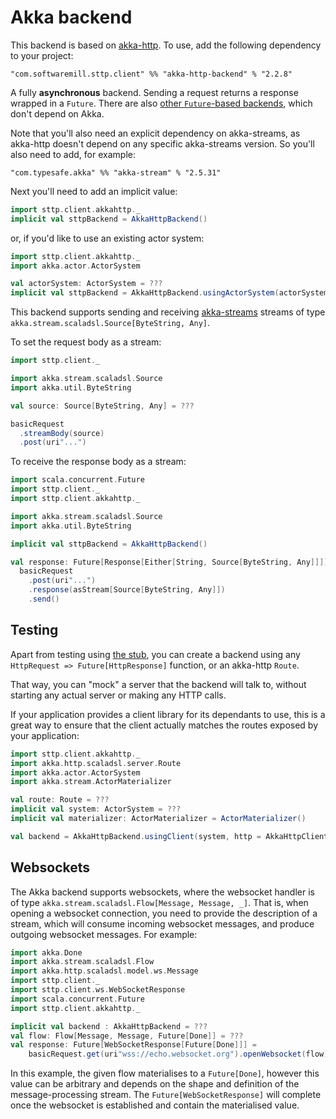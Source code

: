 # Akka backend

This backend is based on [akka-http](http://doc.akka.io/docs/akka-http/current/scala/http/). To use, add the following dependency to your project:

```
"com.softwaremill.sttp.client" %% "akka-http-backend" % "2.2.8"
```

A fully **asynchronous** backend. Sending a request returns a response wrapped in a `Future`. There are also [other `Future`-based backends](future.md), which don't depend on Akka. 

Note that you'll also need an explicit dependency on akka-streams, as akka-http doesn't depend on any specific akka-streams version. So you'll also need to add, for example:

```
"com.typesafe.akka" %% "akka-stream" % "2.5.31"
```

Next you'll need to add an implicit value:

```scala
import sttp.client.akkahttp._
implicit val sttpBackend = AkkaHttpBackend()
```
or, if you'd like to use an existing actor system:
```scala
import sttp.client.akkahttp._
import akka.actor.ActorSystem

val actorSystem: ActorSystem = ???
implicit val sttpBackend = AkkaHttpBackend.usingActorSystem(actorSystem)
```

This backend supports sending and receiving [akka-streams](http://doc.akka.io/docs/akka/current/scala/stream/index.html) streams of type `akka.stream.scaladsl.Source[ByteString, Any]`.

To set the request body as a stream:

```scala
import sttp.client._

import akka.stream.scaladsl.Source
import akka.util.ByteString

val source: Source[ByteString, Any] = ???

basicRequest
  .streamBody(source)
  .post(uri"...")
```

To receive the response body as a stream:

```scala
import scala.concurrent.Future
import sttp.client._
import sttp.client.akkahttp._

import akka.stream.scaladsl.Source
import akka.util.ByteString

implicit val sttpBackend = AkkaHttpBackend()

val response: Future[Response[Either[String, Source[ByteString, Any]]]] =
  basicRequest
    .post(uri"...")
    .response(asStream[Source[ByteString, Any]])
    .send()
```

## Testing

Apart from testing using [the stub](../testing.md), you can create a backend using any `HttpRequest => Future[HttpResponse]` function, or an akka-http `Route`.

That way, you can "mock" a server that the backend will talk to, without starting any actual server or making any HTTP calls.

If your application provides a client library for its dependants to use, this is a great way to ensure that the client actually matches the routes exposed by your application:

```scala
import sttp.client.akkahttp._
import akka.http.scaladsl.server.Route
import akka.actor.ActorSystem
import akka.stream.ActorMaterializer

val route: Route = ???
implicit val system: ActorSystem = ???
implicit val materializer: ActorMaterializer = ActorMaterializer()

val backend = AkkaHttpBackend.usingClient(system, http = AkkaHttpClient.stubFromRoute(route))
```

## Websockets

The Akka backend supports websockets, where the websocket handler is of type `akka.stream.scaladsl.Flow[Message, Message, _]`. That is, when opening a websocket connection, you need to provide the description of a stream, which will consume incoming websocket messages, and produce outgoing websocket messages. For example:

```scala
import akka.Done
import akka.stream.scaladsl.Flow
import akka.http.scaladsl.model.ws.Message
import sttp.client._
import sttp.client.ws.WebSocketResponse
import scala.concurrent.Future
import sttp.client.akkahttp._

implicit val backend : AkkaHttpBackend = ???
val flow: Flow[Message, Message, Future[Done]] = ???
val response: Future[WebSocketResponse[Future[Done]]] =
    basicRequest.get(uri"wss://echo.websocket.org").openWebsocket(flow)
```                    

In this example, the given flow materialises to a `Future[Done]`, however this value can be arbitrary and depends on the shape and definition of the message-processing stream. The `Future[WebSocketResponse]` will complete once the websocket is established and contain the materialised value.
